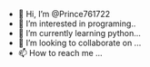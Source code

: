 - 👋 Hi, I’m @Prince761722
- 👀 I’m interested in programing..
- 🌱 I’m currently learning python...
- 💞️ I’m looking to collaborate on ...
- 📫 How to reach me ...

<!---
Prince761722/Prince761722 is a ✨ special ✨ repository because its `README.md` (this file) appears on your GitHub profile.
You can click the Preview link to take a look at your changes.
--->

